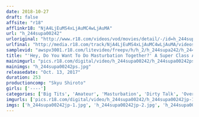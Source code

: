 ```yaml
---
date: 2018-10-27
draft: false
affsite: "r18"
afflinkr18: "NjA4LjEuMS4xLjAuMC4wLjAuMA"
url: "h_244supa00242"
urloriginal: "http://www.r18.com/videos/vod/movies/detail/-/id=h_244supa00242"
urlfinal: "http://media.r18.com/track/NjA4LjEuMS4xLjAuMC4wLjAuMA/videos/vod/movies/detail/-/id=h_244supa00242"
samplevid: "awspv3001.r18.com/litevideo/freepv/h/h_2/h_244supa242/h_244supa242_dmb_w.mp4"
title: "'Hey, Do You Want To Do Masturbation Together?' A Super Class Amateur Is Spreading Her Pussy Lips Wide For Some Masturbation Selfies 4 Hours/17 Girls!!"
mainimgurl: "pics.r18.com/digital/video/h_244supa00242/h_244supa00242ps.jpg"
mainimgs: "h_244supa00242ps.jpg"
releasedate: "Oct. 13, 2017"
duration: 253
productioncomp: "Skyu Shiroto"
girls: ['----']
categories: ['Big Tits', 'Amateur', 'Masturbation', 'Dirty Talk', 'Over 4 Hours', 'Hi-Def']
imgurls: ['pics.r18.com/digital/video/h_244supa00242/h_244supa00242jp-1.jpg', 'pics.r18.com/digital/video/h_244supa00242/h_244supa00242jp-2.jpg', 'pics.r18.com/digital/video/h_244supa00242/h_244supa00242jp-3.jpg', 'pics.r18.com/digital/video/h_244supa00242/h_244supa00242jp-4.jpg', 'pics.r18.com/digital/video/h_244supa00242/h_244supa00242jp-5.jpg', 'pics.r18.com/digital/video/h_244supa00242/h_244supa00242jp-6.jpg', 'pics.r18.com/digital/video/h_244supa00242/h_244supa00242jp-7.jpg', 'pics.r18.com/digital/video/h_244supa00242/h_244supa00242jp-8.jpg', 'pics.r18.com/digital/video/h_244supa00242/h_244supa00242jp-9.jpg', 'pics.r18.com/digital/video/h_244supa00242/h_244supa00242jp-10.jpg', 'pics.r18.com/digital/video/h_244supa00242/h_244supa00242jp-11.jpg', 'pics.r18.com/digital/video/h_244supa00242/h_244supa00242jp-12.jpg', 'pics.r18.com/digital/video/h_244supa00242/h_244supa00242jp-13.jpg', 'pics.r18.com/digital/video/h_244supa00242/h_244supa00242jp-14.jpg', 'pics.r18.com/digital/video/h_244supa00242/h_244supa00242jp-15.jpg', 'pics.r18.com/digital/video/h_244supa00242/h_244supa00242jp-16.jpg', 'pics.r18.com/digital/video/h_244supa00242/h_244supa00242jp-17.jpg', 'pics.r18.com/digital/video/h_244supa00242/h_244supa00242jp-18.jpg', 'pics.r18.com/digital/video/h_244supa00242/h_244supa00242jp-19.jpg', 'pics.r18.com/digital/video/h_244supa00242/h_244supa00242jp-20.jpg']
imgs: ['h_244supa00242jp-1.jpg', 'h_244supa00242jp-2.jpg', 'h_244supa00242jp-3.jpg', 'h_244supa00242jp-4.jpg', 'h_244supa00242jp-5.jpg', 'h_244supa00242jp-6.jpg', 'h_244supa00242jp-7.jpg', 'h_244supa00242jp-8.jpg', 'h_244supa00242jp-9.jpg', 'h_244supa00242jp-10.jpg', 'h_244supa00242jp-11.jpg', 'h_244supa00242jp-12.jpg', 'h_244supa00242jp-13.jpg', 'h_244supa00242jp-14.jpg', 'h_244supa00242jp-15.jpg', 'h_244supa00242jp-16.jpg', 'h_244supa00242jp-17.jpg', 'h_244supa00242jp-18.jpg', 'h_244supa00242jp-19.jpg', 'h_244supa00242jp-20.jpg']
---
```


